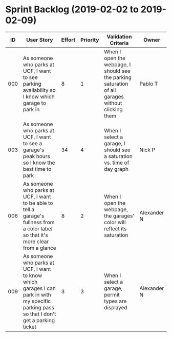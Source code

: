 # Sprint Backlog (2019-02-02 to 2019-02-09)

| ID | User Story | Effort | Priority | Validation Criteria | Owner |
|----|------------|--------|----------|---------------------|-------|
| 000 | As someone who parks at UCF, I want to see parking availability so I know which garage to park in	 | 8 | 1 | When I open the webpage, I should see the parking saturation of all garages without clicking them | Pablo T |
| 003 | As someone who parks at UCF, I want to see a garage's peak hours so I know the best time to park | 34 | 4 | When I select a garage, I should see a saturation vs. time of day graph | Nick P |
| 006 | As someone who parks at UCF, I want to be able to tell a garage's fullness from a color label so that it's more clear from a glance | 8 | 2 | When I open the webpage, the garages' color will reflect its saturation | Alexander N |
| 009 | As someone who parks at UCF, I want to know which garages I can park in with my specific parking pass so that I don't get a parking ticket | 3 | 3 | When I select a garage, permit types are displayed | Alexander N |
